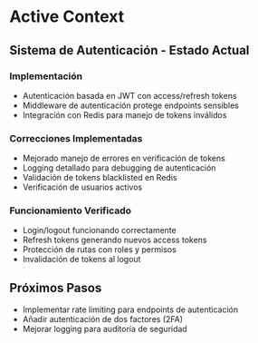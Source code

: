 # Active Context

## Sistema de Autenticación - Estado Actual

### Implementación

- Autenticación basada en JWT con access/refresh tokens
- Middleware de autenticación protege endpoints sensibles
- Integración con Redis para manejo de tokens inválidos

### Correcciones Implementadas

- Mejorado manejo de errores en verificación de tokens
- Logging detallado para debugging de autenticación
- Validación de tokens blacklisted en Redis
- Verificación de usuarios activos

### Funcionamiento Verificado

- Login/logout funcionando correctamente
- Refresh tokens generando nuevos access tokens
- Protección de rutas con roles y permisos
- Invalidación de tokens al logout

## Próximos Pasos

- Implementar rate limiting para endpoints de autenticación
- Añadir autenticación de dos factores (2FA)
- Mejorar logging para auditoría de seguridad
